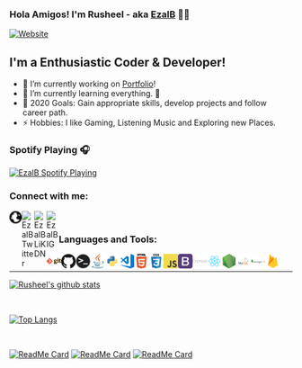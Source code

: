 ### Hola Amigos! I'm Rusheel - aka [EzalB][website] 👋🔥

[![Website](https://img.shields.io/website?label=PORTFOLIO&style=for-the-badge&url=https%3A%2F%2Fcodestackr.com)](https://consistent-coder.netlify.app/)

## I'm a Enthusiastic Coder & Developer!

- 🔭 I’m currently working on [Portfolio][website]!
- 🌱 I’m currently learning everything. 🤣
- 🥅 2020 Goals: Gain appropriate skills, develop projects and follow career path.
- ⚡ Hobbies: I like Gaming, Listening Music and Exploring new Places.

### Spotify Playing 🎧

[<img src="https://now-playing-codestackr.vercel.app/api/spotify-playing" alt="EzalB Spotify Playing" width="350" />](https://open.spotify.com/user/oij44th2vauocpz5kzwlnlz3h?si=93uzD6K6RdOKVv6LLJCVVQ)

### Connect with me:

[<img align="left" alt="Portfolio" width="22px" src="https://raw.githubusercontent.com/iconic/open-iconic/master/svg/globe.svg" />][website]
[<img align="left" alt="EzalBTwitter" width="22px" src="https://cdn.jsdelivr.net/npm/simple-icons@v3/icons/twitter.svg" />][twitter]
[<img align="left" alt="EzalBLiKDN" width="22px" src="https://cdn.jsdelivr.net/npm/simple-icons@v3/icons/linkedin.svg" />][linkedin]
[<img align="left" alt="EzalBIG" width="22px" src="https://cdn.jsdelivr.net/npm/simple-icons@v3/icons/instagram.svg" />][instagram]

<br />

### Languages and Tools:

[<img align="left" alt="Git" width="26px" src="https://raw.githubusercontent.com/github/explore/80688e429a7d4ef2fca1e82350fe8e3517d3494d/topics/git/git.png" />][website]
[<img align="left" alt="GitHub" width="26px" src="https://raw.githubusercontent.com/github/explore/78df643247d429f6cc873026c0622819ad797942/topics/github/github.png" />][website]
[<img align="left" alt="Terminal" width="26px" src="https://raw.githubusercontent.com/github/explore/80688e429a7d4ef2fca1e82350fe8e3517d3494d/topics/terminal/terminal.png" />][website]
[<img align="left" alt="SQL" width="26px" src="https://raw.githubusercontent.com/github/explore/80688e429a7d4ef2fca1e82350fe8e3517d3494d/topics/java/java.png" />][website]
[<img align="left" alt="SQL" width="26px" src="https://raw.githubusercontent.com/github/explore/80688e429a7d4ef2fca1e82350fe8e3517d3494d/topics/python/python.png" />][website]
[<img align="left" alt="Visual Studio Code" width="26px" src="https://raw.githubusercontent.com/github/explore/80688e429a7d4ef2fca1e82350fe8e3517d3494d/topics/visual-studio-code/visual-studio-code.png" />][website]
[<img align="left" alt="HTML5" width="26px" src="https://raw.githubusercontent.com/github/explore/80688e429a7d4ef2fca1e82350fe8e3517d3494d/topics/html/html.png" />][website]
[<img align="left" alt="CSS3" width="26px" src="https://raw.githubusercontent.com/github/explore/80688e429a7d4ef2fca1e82350fe8e3517d3494d/topics/css/css.png" />][website]
[<img align="left" alt="JavaScript" width="26px" src="https://raw.githubusercontent.com/github/explore/80688e429a7d4ef2fca1e82350fe8e3517d3494d/topics/javascript/javascript.png" />][website]
[<img align="left" alt="JavaScript" width="26px" src="https://raw.githubusercontent.com/github/explore/80688e429a7d4ef2fca1e82350fe8e3517d3494d/topics/bootstrap/bootstrap.png" />][website]
[<img align="left" alt="SQL" width="26px" src="https://raw.githubusercontent.com/github/explore/80688e429a7d4ef2fca1e82350fe8e3517d3494d/topics/express/express.png" />][website]
[<img align="left" alt="React" width="26px" src="https://raw.githubusercontent.com/github/explore/80688e429a7d4ef2fca1e82350fe8e3517d3494d/topics/react/react.png" />][website]
[<img align="left" alt="Node.js" width="26px" src="https://raw.githubusercontent.com/github/explore/80688e429a7d4ef2fca1e82350fe8e3517d3494d/topics/nodejs/nodejs.png" />][website]
[<img align="left" alt="MySQL" width="26px" src="https://raw.githubusercontent.com/github/explore/80688e429a7d4ef2fca1e82350fe8e3517d3494d/topics/mysql/mysql.png" />][website]
[<img align="left" alt="MongoDB" width="26px" src="https://raw.githubusercontent.com/github/explore/80688e429a7d4ef2fca1e82350fe8e3517d3494d/topics/mongodb/mongodb.png" />][website]
[<img align="left" alt="SQL" width="26px" src="https://raw.githubusercontent.com/github/explore/80688e429a7d4ef2fca1e82350fe8e3517d3494d/topics/firebase/firebase.png" />][website]

<br/>

---

[project]: //
[website]: https://consistent-coder.netlify.app/
[twitter]: https://twitter.com/rusheel_dalal
[instagram]: https://www.instagram.com/rusheeldalal/
[linkedin]: www.linkedin.com/in/rusheeldalal

[![Rusheel's github stats](https://github-readme-stats.vercel.app/api?username=EzalB&count_private=true&show_icons=true&theme=tokyonight&hide=contribs,prs)](https://github.com/EzalB)

<br />

[![Top Langs](https://github-readme-stats.vercel.app/api/top-langs/?username=EzalB&layout=compact)](https://github.com/EzalB)

<br />

[![ReadMe Card](https://github-readme-stats.vercel.app/api/pin/?username=EzalB&repo=Frontend-web-with-React&theme=algolia&show_owner=true)](https://github.com/EzalB/Frontend-web-with-React)
[![ReadMe Card](https://github-readme-stats.vercel.app/api/pin/?username=EzalB&repo=Internship-Studio-ML&theme=algolia&show_owner=true)](https://github.com/EzalB/Internship-Studio-ML)
[![ReadMe Card](https://github-readme-stats.vercel.app/api/pin/?username=EzalB&repo=FrontEnd-Dev-BootStrap&theme=algolia&show_owner=true)](https://github.com/EzalB/https://github.com/EzalB/FrontEnd-Dev-BootStrap)